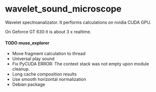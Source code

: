 wavelet_sound_microscope
========================

Wavelet spectroanalizator.
It performs calculations on nvidia CUDA GPU.

On Geforce GT 630 it is about 3 x realtime.


#### TODO muse_explorer
* Move fragment calculation to thread
* Universal play sound
* Fix PyCUDA ERROR: The context stack was not empty upon module cleanup.
* Long cache composition results
* Use smooth horizontal normalization
* Debian package
